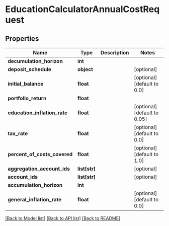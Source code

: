 # EducationCalculatorAnnualCostRequest

## Properties
Name | Type | Description | Notes
------------ | ------------- | ------------- | -------------
**decumulation_horizon** | **int** |  | 
**deposit_schedule** | **object** |  | [optional] 
**initial_balance** | **float** |  | [optional] [default to 0.0]
**portfolio_return** | **float** |  | 
**education_inflation_rate** | **float** |  | [optional] [default to 0.05]
**tax_rate** | **float** |  | [optional] [default to 0.0]
**percent_of_costs_covered** | **float** |  | [optional] [default to 1.0]
**aggregation_account_ids** | **list[str]** |  | [optional] 
**account_ids** | **list[str]** |  | [optional] 
**accumulation_horizon** | **int** |  | 
**general_inflation_rate** | **float** |  | [optional] [default to 0.0]

[[Back to Model list]](../README.md#documentation-for-models) [[Back to API list]](../README.md#documentation-for-api-endpoints) [[Back to README]](../README.md)



